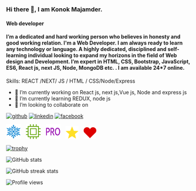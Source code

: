 ### Hi there 👋, I am Konok Majamder.
#### Web developer

 #### I’m a dedicated and hard working person who believes in honesty and good working relation. I'm a Web Developer. I am always ready to learn any technology or language. A highly dedicated, disciplined and self-learning individual looking to expand my horizons in the field of Web design and Development. I’m expert in HTML, CSS, Bootstrap, JavaScript, ES6, React js, next JS, Node, MongoDB etc. . I am available 24*7 online.

Skills:  REACT /NEXT/ JS / HTML / CSS/Node/Express

- 🔭 I’m currently working on React js, next js,Vue js, Node and express js 
- 🌱 I’m currently learning REDUX, node js 
- 👯 I’m looking to collaborate on   


[<img src='https://cdn.jsdelivr.net/npm/simple-icons@3.0.1/icons/github.svg' alt='github' height='40'>](https://github.com/konok101)  [<img src='https://cdn.jsdelivr.net/npm/simple-icons@3.0.1/icons/linkedin.svg' alt='linkedin' height='40'>](https://www.linkedin.com/in/https://www.linkedin.com/in/konok-majamder/)  [<img src='https://cdn.jsdelivr.net/npm/simple-icons@3.0.1/icons/facebook.svg' alt='facebook' height='40'>](https://www.facebook.com/https://web.facebook.com/rockykonok/)  

<a href='https://archiveprogram.github.com/'><img src='https://raw.githubusercontent.com/acervenky/animated-github-badges/master/assets/acbadge.gif' width='40' height='40'></a> <a href='https://docs.github.com/en/developers'><img src='https://raw.githubusercontent.com/acervenky/animated-github-badges/master/assets/devbadge.gif' width='40' height='40'></a> <a href='https://github.com/pricing'><img src='https://raw.githubusercontent.com/acervenky/animated-github-badges/master/assets/pro.gif' width='40' height='40'></a> <a href='https://stars.github.com/'><img src='https://raw.githubusercontent.com/acervenky/animated-github-badges/master/assets/starbadge.gif' width='35' height='35'></a> <a href='https://docs.github.com/en/github/supporting-the-open-source-community-with-github-sponsors'><img src='https://raw.githubusercontent.com/acervenky/animated-github-badges/master/assets/sponsorbadge.gif' width='35' height='35'></a> 

[![trophy](https://github-profile-trophy.vercel.app/?username=konok101)](https://github.com/ryo-ma/github-profile-trophy)

![GitHub stats](https://github-readme-stats.vercel.app/api?username=konok101&show_icons=false&count_private=false)  

![GitHub streak stats](https://streak-stats.demolab.com/?user=konok101)  

![Profile views](https://gpvc.arturio.dev/konok101)
